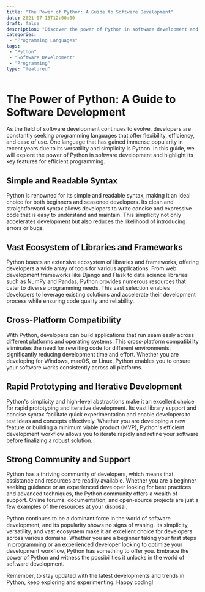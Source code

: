 ```yaml
--- 
title: "The Power of Python: A Guide to Software Development"
date: 2021-07-15T12:00:00
draft: false
description: "Discover the power of Python in software development and learn how to leverage its features for efficient programming."
categories: 
 - "Programming Languages"
tags: 
 - "Python"
 - "Software Development"
 - "Programming"
type: "featured"
--- 
```


# The Power of Python: A Guide to Software Development

As the field of software development continues to evolve, developers are constantly seeking programming languages that offer flexibility, efficiency, and ease of use. One language that has gained immense popularity in recent years due to its versatility and simplicity is Python. In this guide, we will explore the power of Python in software development and highlight its key features for efficient programming. 

## Simple and Readable Syntax

Python is renowned for its simple and readable syntax, making it an ideal choice for both beginners and seasoned developers. Its clean and straightforward syntax allows developers to write concise and expressive code that is easy to understand and maintain. This simplicity not only accelerates development but also reduces the likelihood of introducing errors or bugs.

## Vast Ecosystem of Libraries and Frameworks

Python boasts an extensive ecosystem of libraries and frameworks, offering developers a wide array of tools for various applications. From web development frameworks like Django and Flask to data science libraries such as NumPy and Pandas, Python provides numerous resources that cater to diverse programming needs. This vast selection enables developers to leverage existing solutions and accelerate their development process while ensuring code quality and reliability.

## Cross-Platform Compatibility

With Python, developers can build applications that run seamlessly across different platforms and operating systems. This cross-platform compatibility eliminates the need for rewriting code for different environments, significantly reducing development time and effort. Whether you are developing for Windows, macOS, or Linux, Python enables you to ensure your software works consistently across all platforms.

## Rapid Prototyping and Iterative Development

Python's simplicity and high-level abstractions make it an excellent choice for rapid prototyping and iterative development. Its vast library support and concise syntax facilitate quick experimentation and enable developers to test ideas and concepts effectively. Whether you are developing a new feature or building a minimum viable product (MVP), Python's efficient development workflow allows you to iterate rapidly and refine your software before finalizing a robust solution.

## Strong Community and Support

Python has a thriving community of developers, which means that assistance and resources are readily available. Whether you are a beginner seeking guidance or an experienced developer looking for best practices and advanced techniques, the Python community offers a wealth of support. Online forums, documentation, and open-source projects are just a few examples of the resources at your disposal.

Python continues to be a dominant force in the world of software development, and its popularity shows no signs of waning. Its simplicity, versatility, and vast ecosystem make it an excellent choice for developers across various domains. Whether you are a beginner taking your first steps in programming or an experienced developer looking to optimize your development workflow, Python has something to offer you. Embrace the power of Python and witness the possibilities it unlocks in the world of software development.

Remember, to stay updated with the latest developments and trends in Python, keep exploring and experimenting. Happy coding!
